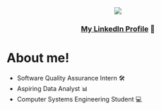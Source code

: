 <div align='center'>
  <img src='https://media.licdn.com/dms/image/v2/D4E16AQF0fve1fRDwKQ/profile-displaybackgroundimage-shrink_350_1400/profile-displaybackgroundimage-shrink_350_1400/0/1724368706714?e=1752710400&v=beta&t=VMLiurlaDSb4_KhloHQH4x5DSuZsebVLM0oMfB1W57Y'>
  <h3 align='center'><a href='https://www.linkedin.com/in/marlonfiguereo/'>My LinkedIn Profile</a> 💼</h3>
</div>

<div>
  <h1>About me!</h1>
  <ul>
    <li>Software Quality Assurance Intern 🛠</li>
    <li>Aspiring Data Analyst 📊</li>
    <li>Computer Systems Engineering Student 💻</li>
  </ul>
  <br>
</div>

<!--
**Maxihero1/Maxihero1** is a ✨ _special_ ✨ repository because its `README.md` (this file) appears on your GitHub profile.

Here are some ideas to get you started:

- 🔭 I’m currently working on ...
- 🌱 I’m currently learning ...
- 👯 I’m looking to collaborate on ...
- 🤔 I’m looking for help with ...
- 💬 Ask me about ...
- 📫 How to reach me: ...
- 😄 Pronouns: ...
- ⚡ Fun fact: ...
-->
